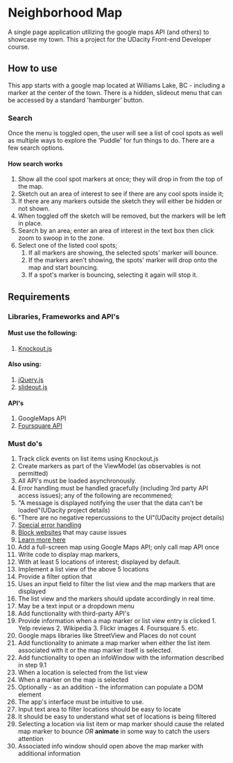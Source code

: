 # Neighborhood Map
A single page application utilizing the google maps API (and others) to showcase my town.  This a project for the UDacity Front-end Developer course.

## How to use
This app starts with a google map located at Williams Lake, BC - including a marker at the center of the town.  There is a hidden, slideout menu that can be accessed by a standard 'hamburger' button.
### Search
Once the menu is toggled open, the user will see a list of cool spots as well as multiple ways to explore the 'Puddle' for fun things to do.  There are a few search options.
#### How search works
1. Show all the cool spot markers at once; they will drop in from the top of the map.  
2. Sketch out an area of interest to see if there are any cool spots inside it;
  1. If there are any markers outside the sketch they will either be hidden or not shown.
  2. When toggled off the sketch will be removed, but the markers will be left in place.
3. Search by an area; enter an area of interest in the text box then click zoom to swoop in to the zone.
4. Select one of the listed cool spots;
    1. If all markers are showing, the selected spots' marker will bounce.
    2. If the markers aren't showing, the spots' marker will drop onto the map and start bouncing.
    3. If a spot's marker is bouncing, selecting it again will stop it.

## Requirements

### Libraries, Frameworks and API's
#### Must use the following:
1. [Knockout.js](http://knockoutjs.com/)

#### Also using:
1. [jQuery.js](https://jquery.com/)
2. [slideout.js](https://github.com/Mango/slideout)

#### API's
1. GoogleMaps API
2. [Foursquare API](https://developer.foursquare.com/start)


### Must do's
1. Track click events on list items using Knockout.js
2. Create markers as part of the ViewModel (as observables is not permitted)
3. All API's must be loaded asynchronously.
4. Error handling must be handled gracefully (including 3rd party API access issues); any of the following are recommened;
  1. "A message is displayed notifying the user that the data can't be loaded"(UDacity project details)  
  2. "There are no negative repercussions to the UI"(UDacity project details)
  3. [Special error handling](http://api.jquery.com/jquery.ajax/#jqXHR)
  4. [Block websites](http://www.digitaltrends.com/computing/how-to-block-a-website/) that may cause issues
  5. [Learn more here](http://ruben.verborgh.org/blog/2012/12/31/asynchronous-error-handling-in-javascript/)
5. Add a full-screen map using Google Maps API; only call map API once
6. Write code to display map markers,
  1. With at least 5 locations of interest; displayed by default.
7. Implement a list view of the above 5 locations  
8. Provide a filter option that
  1. Uses an input field to filter the list view and the map markers that are displayed
  2. The list view and the markers should update accordingly in real time.
  3. May be a text input or a dropdown menu
9. Add functionality with third-party API's
  1. Provide information when a map marker or list view entry is clicked
    1. Yelp reviews
    2. Wikipedia
    3. Flickr images
    4. Foursquare
    5. etc.
  2. Google maps libraries like StreetView and Places do not count
10. Add functionality to animate a map marker when either the list item associated with it or the map marker itself is selected.
11. Add functionality to open an infoWindow with the information described in step 9.1
  1. When a location is selected from the list view
  2. When a marker on the map is selected
  3. Optionally - as an addition - the information can populate a DOM element
12. The app's interface must be intuitive to use.
  1. Input text area to filter locations should be easy to locate
  2. It should be easy to understand what set of locations is being filtered
  3. Selecting a location via list item or map marker should cause the related map marker to bounce *OR* **animate** in some way to catch the users attention
  4. Associated info window should open above the map marker with additional information
